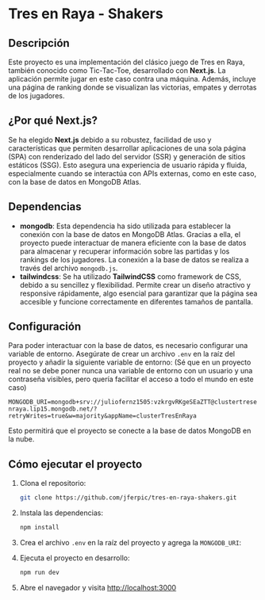 # Tres en Raya - Shakers

## Descripción

Este proyecto es una implementación del clásico juego de Tres en Raya, también conocido como Tic-Tac-Toe, desarrollado con **Next.js**. La aplicación permite jugar en este caso contra una máquina. Además, incluye una página de ranking donde se visualizan las victorias, empates y derrotas de los jugadores.

## ¿Por qué Next.js?

Se ha elegido **Next.js** debido a su robustez, facilidad de uso y características que permiten desarrollar aplicaciones de una sola página (SPA) con renderizado del lado del servidor (SSR) y generación de sitios estáticos (SSG). Esto asegura una experiencia de usuario rápida y fluida, especialmente cuando se interactúa con APIs externas, como en este caso, con la base de datos en MongoDB Atlas.

## Dependencias

- **mongodb**: Esta dependencia ha sido utilizada para establecer la conexión con la base de datos en MongoDB Atlas. Gracias a ella, el proyecto puede interactuar de manera eficiente con la base de datos para almacenar y recuperar información sobre las partidas y los rankings de los jugadores. La conexión a la base de datos se realiza a través del archivo `mongodb.js`.
- **tailwindcss**: Se ha utilizado **TailwindCSS** como framework de CSS, debido a su sencillez y flexibilidad. Permite crear un diseño atractivo y responsive rápidamente, algo esencial para garantizar que la página sea accesible y funcione correctamente en diferentes tamaños de pantalla.

## Configuración

Para poder interactuar con la base de datos, es necesario configurar una variable de entorno. Asegúrate de crear un archivo `.env` en la raíz del proyecto y añadir la siguiente variable de entorno: (Sé que en un proyecto real no se debe poner nunca una variable de entorno con un usuario y una contraseña visibles, pero quería facilitar el acceso a todo el mundo en este caso)

`MONGODB_URI=mongodb+srv://juliofernz1505:vzkrgvRKgeSEaZTT@clustertresenraya.lip15.mongodb.net/?retryWrites=true&w=majority&appName=clusterTresEnRaya`

Esto permitirá que el proyecto se conecte a la base de datos MongoDB en la nube.

## Cómo ejecutar el proyecto

1. Clona el repositorio:

   ```bash
   git clone https://github.com/jferpic/tres-en-raya-shakers.git

   ```

2. Instala las dependencias:

   ```bash
   npm install

   ```

3. Crea el archivo `.env` en la raíz del proyecto y agrega la `MONGODB_URI`:


4. Ejecuta el proyecto en desarrollo:

   ```bash
   npm run dev

   ```

5. Abre el navegador y visita [http://localhost:3000](http://localhost:3000)

